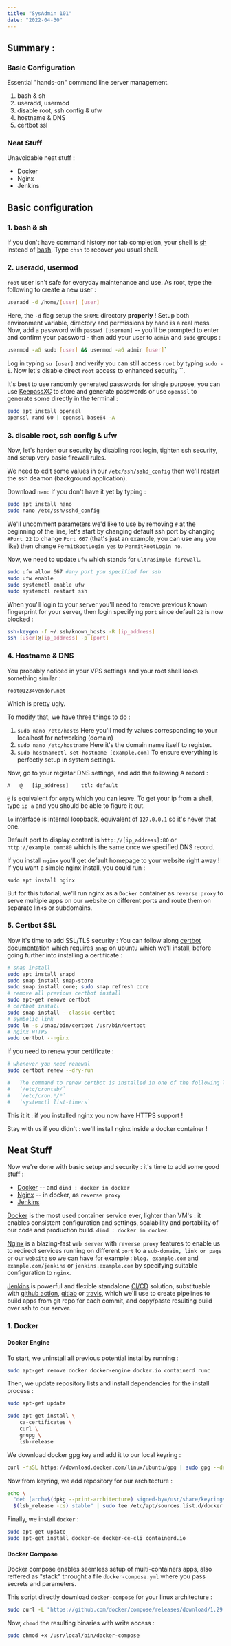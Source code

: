 ```yaml
---
title: "SysAdmin 101"
date: "2022-04-30"
---
```


## Summary :
### Basic Configuration
Essential "hands-on" command line server management.

1.  bash & sh
2.  useradd, usermod
3.  disable root, ssh config & ufw
4.  hostname & DNS
5.  certbot ssl

### Neat Stuff
Unavoidable neat stuff :

*  Docker
*  Nginx
*  Jenkins

## Basic configuration
### 1.  bash & sh
If you don't have command history nor tab completion, your shell is [sh](https://fishshell.com/) instead of [bash](https://www.gnu.org/software/bash/). Type `chsh` to recover you usual shell.

### 2.  useradd, usermod
`root` user isn't safe for everyday maintenance and use.
As root, type the following to create a new user :
```bash
useradd -d /home/[user] [user] 
```
Here, the `-d` flag setup the `$HOME` directory **properly** !
Setup both environment variable, directory and permissions by hand is a real mess.
Now, add a password with `passwd [usernam]` -- you'll be prompted to enter and confirm your password - then add your user to `admin` and `sudo` groups  :
```bash
usermod -aG sudo [user] && usermod -aG admin [user]`
```
Log in typing `su [user]` and verify you can still access `root` by typing `sudo -i`.
Now let's disable direct `root` access to enhanced security ``.

It's best to use randomly generated passwords for single purpose, you can use [KeepassXC](https://keepassxc.org/) to store and generate passwords or use `openssl` to generate some directly in the terminal :
```bash
sudo apt install openssl
openssl rand 60 | openssl base64 -A
```

### 3.  disable root, ssh config & ufw
Now, let's harden our security by disabling root login, tighten ssh security, and setup very basic firewall rules.

We need to edit some values in our `/etc/ssh/sshd_config` then we'll restart the ssh deamon (background application).

Download `nano` if you don't have it yet by typing :
```bash
sudo apt install nano
sudo nano /etc/ssh/sshd_config
```

We'll uncomment parameters we'd like to use by removing `#` at the beginning of the line, let's start by changing default ssh port by changing `#Port 22` to change `Port 667` (that's just an example, you can use any you like) then change `PermitRootLogin yes` to `PermitRootLogin no`.

Now, we need to update `ufw` which stands for `ultrasimple firewall`.

```bash
sudo ufw allow 667 #any port you specified for ssh
sudo ufw enable
sudo systemctl enable ufw
sudo systemctl restart ssh
```

When you'll login to your server you'll need to remove previous known fingerprint for your server, then login specifying `port` since default `22` is now blocked :
```bash
ssh-keygen -f ~/.ssh/known_hosts -R [ip_address]
ssh [user]@[ip_address] -p [port]
```

### 4. Hostname & DNS
You probably noticed in your VPS settings and your root shell looks something similar :
```
root@1234vendor.net
```
Which is pretty ugly.

To modify that, we have three things to do :
1.  `sudo nano /etc/hosts`
Here you'll modify values corresponding to your localhost for networking (domain)
2.  `sudo nano /etc/hostname`
Here it's the domain name itself to register.
3.  `sudo hostnamectl set-hostname [example.com]`
To ensure everything is perfectly setup in system settings.

Now, go to your registar DNS settings, and add the following A record :
```
A	@	[ip_address]	ttl: default
```

`@` is equivalent for `empty` which you can leave.
To get your ip from a shell, type `ip a` and you should be able to figure it out.

`lo` interface is internal loopback, equivalent of `127.0.0.1` so it's never that one.

Default port to display content is `http://[ip_address]:80` or `http://example.com:80` which is the same once we specified DNS record.

If you install `nginx` you'll get default homepage to your website right away !
If you want a simple nginx install, you could run :
```
sudo apt install nginx
```

But for this tutorial, we'll run nginx as a `Docker` container as `reverse proxy` to serve multiple apps on our website on different ports and route them on separate links or subdomains.

### 5.  Certbot SSL
Now it's time to add SSL/TLS security :
You can follow along [certbot documentation](https://certbot.eff.org/instructions) which requires `snap` on ubuntu which we'll install, before going further into installing a certificate :
```bash
# snap install
sudo apt install snapd
sudo snap install snap-store
sudo snap install core; sudo snap refresh core
# remove all previous certbot install
sudo apt-get remove certbot
# certbot install
sudo snap install --classic certbot
# symbolic link
sudo ln -s /snap/bin/certbot /usr/bin/certbot
# nginx HTTPS
sudo certbot --nginx
```

If you need to renew your certificate :
```bash
# whenever you need renewal
sudo certbot renew --dry-run

#	The command to renew certbot is installed in one of the following locations:
#   `/etc/crontab/`
#   `/etc/cron.*/*`
#   `systemctl list-timers`
```

This it it : if you installed nginx you now have HTTPS support !

Stay with us if you didn't : we'll install nginx inside a docker container !

## Neat Stuff
Now we're done with basic setup and security : it's time to add some good stuff :


*  [Docker](https://docs.docker.com/get-started/) -- and `dind : docker in docker`
*  [Nginx](https://nginx.org/en/docs/) -- in docker, as `reverse proxy`
*  [Jenkins](https://www.jenkins.io/doc/)

[Docker](https://docs.docker.com/get-started/)  is the most used container service ever, lighter than VM's : it enables consistent configuration and settings, scalability and portability of our code and production build. `dind : docker in docker`.

[Nginx](https://nginx.org/en/docs/) is a blazing-fast `web server` with `reverse proxy` features to enable us to redirect services running on different `port` to a `sub-domain, link or page` or our `website` so we can have for example : `blog. example.com` and `example.com/jenkins` or `jenkins.example.com` by specifying suitable configuration to `nginx`.

[Jenkins](https://www.jenkins.io/doc/) is powerful and flexible standalone [CI/CD](https://www.redhat.com/en/topics/devops/what-is-ci-cd) solution, substituable with [github action](https://github.com/features/actions), [gitlab](https://docs.gitlab.com/ee/ci/) or [travis](https://travis-ci.org/), which we'll use to create pipelines to build apps from git repo for each commit, and copy/paste resulting build over ssh to our server.

### 1.  Docker
#### Docker Engine
To start, we uninstall all previous potential instal by running :
```bash
sudo apt-get remove docker docker-engine docker.io containerd runc
```

Then, we update repository lists and install dependencies for the install process :
```bash
sudo apt-get update

sudo apt-get install \
	ca-certificates \
    curl \
    gnupg \
    lsb-release
```

We download docker gpg key and add it to our local keyring :
```bash
curl -fsSL https://download.docker.com/linux/ubuntu/gpg | sudo gpg --dearmor -o /usr/share/keyrings/docker-archive-keyring.gpg
```

Now from keyring, we add repository for our architecture :
```bash
echo \
  "deb [arch=$(dpkg --print-architecture) signed-by=/usr/share/keyrings/docker-archive-keyring.gpg] https://download.docker.com/linux/ubuntu \
  $(lsb_release -cs) stable" | sudo tee /etc/apt/sources.list.d/docker.list > /dev/null
```

Finally, we install `docker` :
```bash
sudo apt-get update
sudo apt-get install docker-ce docker-ce-cli containerd.io
```

#### Docker Compose
Docker compose enables seemless setup of multi-containers apps, also reffered as "stack" throught a file `docker-compose.yml` where you pass secrets and parameters.

This script directly download `docker-compose` for your linux architecture :
```bash
sudo curl -L "https://github.com/docker/compose/releases/download/1.29.2/docker-compose-$(uname -s)-$(uname -m)" -o /usr/local/bin/docker-compose
```

Now,  `chmod` the resulting binaries with write access :
```bash
sudo chmod +x /usr/local/bin/docker-compose
```


